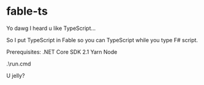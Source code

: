 # fable-ts

Yo dawg I heard u like TypeScript...

So I put TypeScript in Fable so you can TypeScript while you type F# script.

Prerequisites: 
.NET Core SDK 2.1
Yarn
Node

.\run.cmd

U jelly?
